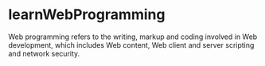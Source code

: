 # learnWebProgramming
Web programming refers to the writing, markup and coding involved in Web development, which includes Web content, Web client and server scripting and network security.
